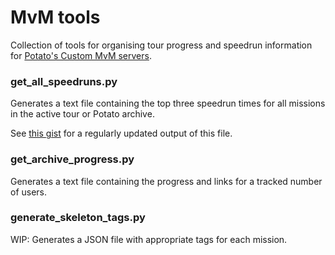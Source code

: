 # MvM tools
Collection of tools for organising tour progress and speedrun information for [Potato's Custom MvM servers](https://potato.tf/).
### get_all_speedruns.py
Generates a text file containing the top three speedrun times for all missions in the active tour or Potato archive.

See [this gist](https://gist.github.com/mtxfellen/cd64e622942676a76a778c99f63b8a81) for a regularly updated output of this file.
### get_archive_progress.py
Generates a text file containing the progress and links for a tracked number of users.
### generate_skeleton_tags.py
WIP: Generates a JSON file with appropriate tags for each mission.

